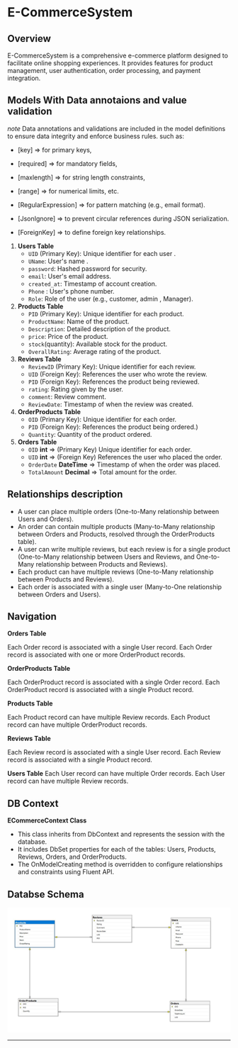 # E-CommerceSystem

## Overview
E-CommerceSystem is a comprehensive e-commerce platform designed to facilitate online shopping experiences. It provides features for product management, user authentication, order processing, and payment integration.


## Models With Data annotaions and value validation 
*note*
Data annotations and validations are included in the model definitions to ensure data integrity and enforce business rules.
such as:
- [key] => for primary keys,
- [required] => for mandatory fields,
- [maxlength] => for string length constraints,
- [range] => for numerical limits, etc.
- [RegularExpression] => for pattern matching (e.g., email format).

- [JsonIgnore] => to prevent circular references during JSON serialization.
- [ForeignKey] => to define foreign key relationships.

1. **Users Table**
   - `UID` (Primary Key): Unique identifier for each user .
   - `UName`: User's name .
   - `password`: Hashed password for security. 
   - `email`: User's email address.
   - `created_at`: Timestamp of account creation.
	- `Phone` : User's phone number.
	- `Role`: Role of the user (e.g., customer, admin , Manager).
2. **Products Table**
   - `PID` (Primary Key): Unique identifier for each product.
   - `ProductName`: Name of the product.
   - `Description`: Detailed description of the product.
   - `price`: Price of the product.
   - `stock`(quantity): Available stock for the product.
   - `OverallRating`: Average rating of the product.
3. **Reviews Table**
   - `ReviewID` (Primary Key): Unique identifier for each review.
   - `UID` (Foreign Key): References the user who wrote the review.
   - `PID` (Foreign Key): References the product being reviewed.
   - `rating`: Rating given by the user.
   - `comment`: Review comment.
   - `ReviewDate`: Timestamp of when the review was created.
4. **OrderProducts Table**
   - `OID` (Primary Key): Unique identifier for each order.
   - `PID` (Foreign Key): References the product being ordered.)
   - `Quantity`: Quantity of the product ordered.
5. **Orders Table**
   - `OID` **int**  => (Primary Key) Unique identifier for each order.
   - `UID` **int** => (Foreign Key) References the user who placed the order.
   - `OrderDate` **DateTime** =>  Timestamp of when the order was placed.
   - `TotalAmount` **Decimal** => Total amount for the order.

## Relationships description 
- A user can place multiple orders (One-to-Many relationship between Users and Orders).
- An order can contain multiple products (Many-to-Many relationship between Orders and Products, resolved through the OrderProducts table).
- A user can write multiple reviews, but each review is for a single product (One-to-Many relationship between Users and Reviews, and One-to-Many relationship between Products and Reviews).
- Each product can have multiple reviews (One-to-Many relationship between Products and Reviews).
- Each order is associated with a single user (Many-to-One relationship between Orders and Users).

## Navigation 

**Orders Table**

Each Order record is associated with a single User record.
Each Order record is associated with one or more OrderProduct records.

**OrderProducts Table**

Each OrderProduct record is associated with a single Order record.
Each OrderProduct record is associated with a single Product record.

**Products Table**

Each Product record can have multiple Review records.
Each Product record can have multiple OrderProduct records.

**Reviews Table**

Each Review record is associated with a single User record.
Each Review record is associated with a single Product record.

**Users Table**
Each User record can have multiple Order records.
Each User record can have multiple Review records.

## DB Context
**ECommerceContext Class**

  - This class inherits from DbContext and represents the session with the database.
  - It includes DbSet properties for each of the tables: Users, Products, Reviews, Orders, and OrderProducts.
  - The OnModelCreating method is overridden to configure relationships and constraints using Fluent API.

## Databse Schema 

![](img/ecommerce_schema.JPG)



---

